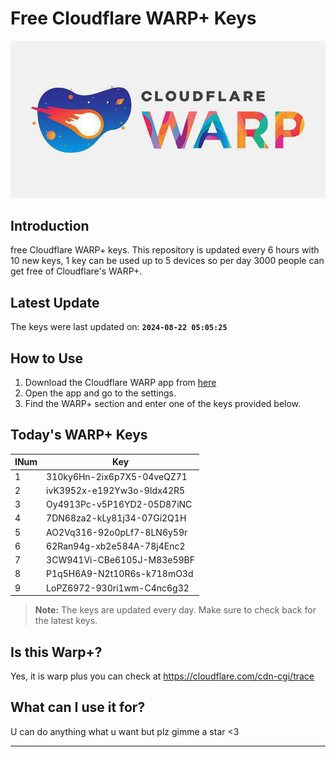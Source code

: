 
# Free Cloudflare WARP+ Keys

![Banner](asset/IMG_20240629_142710_129.jpg)

## Introduction

free Cloudflare WARP+ keys. This repository is updated every 6 hours with 10 new keys, 1 key can be used up to 5 devices so per day 3000 people can get free of Cloudflare's WARP+.

## Latest Update

The keys were last updated on: **`2024-08-22 05:05:25`**

## How to Use

1. Download the Cloudflare WARP app from [here](https://1.1.1.1/)
2. Open the app and go to the settings.
3. Find the WARP+ section and enter one of the keys provided below.

## Today's WARP+ Keys

| INum | Key |
|-------|-----|
| 1     | 310ky6Hn-2ix6p7X5-04veQZ71               |
| 2     | ivK3952x-e192Yw3o-9Idx42R5               |
| 3     | Oy4913Pc-v5P16YD2-05D87iNC               |
| 4     | 7DN68za2-kLy81j34-07Gi2Q1H               |
| 5     | AO2Vq316-92o0pLf7-8LN6y59r               |
| 6     | 62Ran94g-xb2e584A-78j4Enc2               |
| 7     | 3CW941Vi-CBe6105J-M83e59BF               |
| 8     | P1q5H6A9-N2t10R6s-k718mO3d               |
| 9     | LoPZ6972-930ri1wm-C4nc6g32               |


> **Note:** The keys are updated every day. Make sure to check back for the latest keys.

## Is this Warp+?

Yes, it is warp plus you can check at https://cloudflare.com/cdn-cgi/trace

## What can I use it for?
U can do anything what u want but plz gimme a star <3

---
